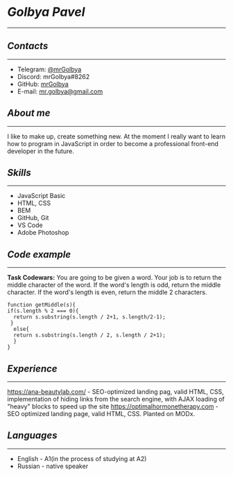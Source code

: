 # *Golbya Pavel*

---
## *Contacts*

---
- Telegram: [@mrGolbya](https://t.me/mrGolbya)
- Discord: mrGolbya#8262
- GitHub: [mrGolbya](https://github.com/mrGolbya)
- E-mail: mr.golbya@gmail.com

## *About me*

---
I like to make up, create something new. At the moment I really want to learn how to program in JavaScript in order to become a professional front-end developer in the future.

## *Skills*

---
- JavaScript Basic
- HTML, CSS
- BEM
- GitHub, Git
- VS Code
- Adobe Photoshop

## *Code example*

---
**Task Codewars:** You are going to be given a word. Your job is to return the middle character of the word. If the word's length is odd, return the middle character. If the word's length is even, return the middle 2 characters.  
```
function getMiddle(s){
if(s.length % 2 === 0){
  return s.substring(s.length / 2+1, s.length/2-1);
 }
  else{
  return s.substring(s.length / 2, s.length / 2+1); 
  } 
}
```

## *Experience*

---
<https://ana-beautylab.com/> - SEO-optimized landing pag, valid HTML, CSS, implementation of hiding links from the search engine, with AJAX loading of "heavy" blocks to speed up the site
<https://optimalhormonetherapy.com> - SEO optimized landing page, valid HTML, CSS. Planted on MODx.

## *Languages*

---
- English - A1(in the process of studying at A2)
- Russian - native speaker